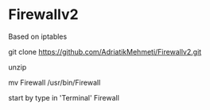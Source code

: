 # Firewallv2
Based on iptables 

git clone https://github.com/AdriatikMehmeti/Firewallv2.git

unzip

mv Firewall /usr/bin/Firewall

start by type in 'Terminal'
Firewall
